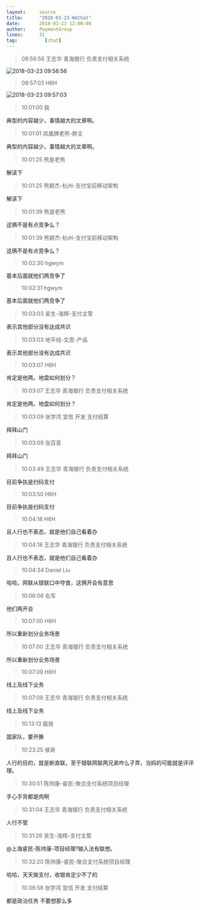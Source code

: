 ```yaml
---
layout:     source 
title:      "2018-03-23-WeChat"
date:       2018-03-23 12:00:00
author:     PaymentGroup
lines:      31 
tag:		  [chat]
---
```

> 09:56:56  王志华 青海银行 负责支付相关系统  
   
![2018-03-23 09:56:56](http://static.cocolian.org/img/20180323_095656.png) 
   
> 09:57:03  H6H  
   
![2018-03-23 09:57:03](http://static.cocolian.org/img/20180323_095703.png) 
   
> 10:01:00  我  
   
典型的内容越少，事情越大的文章啊。   
   
> 10:01:01  凤凰牌老熊-群主  
   
典型的内容越少，事情越大的文章啊。   
   
> 10:01:25  熊是老熊  
   
解读下  
   
> 10:01:25  熊颖杰-杭州-支付宝前移动架构  
   
解读下  
   
> 10:01:39  熊是老熊  
   
这俩不是有点竞争么？  
   
> 10:01:39  熊颖杰-杭州-支付宝前移动架构  
   
这俩不是有点竞争么？  
   
> 10:02:30  hgwym  
   
基本后面就他们两竞争了  
   
> 10:02:31  hgwym  
   
基本后面就他们两竞争了  
   
> 10:03:03  吴生-海辉-支付主管  
   
表示其他部分没有达成共识  
   
> 10:03:03  地平线-文思-产品  
   
表示其他部分没有达成共识  
   
> 10:03:07  H6H  
   
肯定是他两，地盘如何划分？  
   
> 10:03:07  王志华 青海银行 负责支付相关系统  
   
肯定是他两，地盘如何划分？  
   
> 10:03:09  张学鸿 宜信 开发 支付结算   
   
拜拜山门  
   
> 10:03:09  张百音  
   
拜拜山门  
   
> 10:03:49  王志华 青海银行 负责支付相关系统  
   
目前争执是扫码支付  
   
> 10:03:50  H6H  
   
目前争执是扫码支付  
   
> 10:04:18  H6H  
   
且人行也不表态，就是他们自己看着办  
   
> 10:04:18  王志华 青海银行 负责支付相关系统  
   
且人行也不表态，就是他们自己看着办  
   
> 10:04:34  Daniel Liu  
   
哈哈，网联从银联口中夺食，这俩开会有意思  
   
> 10:06:08  右军  
   
他们两开会   
   
> 10:07:00  H6H  
   
所以重新划分业务场景  
   
> 10:07:00  王志华 青海银行 负责支付相关系统  
   
所以重新划分业务场景  
   
> 10:07:09  H6H  
   
线上及线下业务  
   
> 10:07:09  王志华 青海银行 负责支付相关系统  
   
线上及线下业务  
   
> 10:13:13  振效  
   
国家队，要开撕  
   
> 10:23:25  侯哥  
   
人行的目的，就是断直联，至于银联网联两兄弟咋么子弄，当妈的可能就是评评理。  
   
> 10:30:51  陈帅康-睿民-聚合支付系统项目经理  
   
手心手背都是肉啊  
   
> 10:31:04  王志华 青海银行 负责支付相关系统  
   
人行不管  
   
> 10:31:26  吴生-海辉-支付主管  
   
@上海睿民-陈帅康-项目经理?输入法有联想。  
   
> 10:32:20  陈帅康-睿民-聚合支付系统项目经理  
   
哈哈，天天做支付，收银肯定少不了的  
   
> 10:36:58  张学鸿 宜信 开发 支付结算   
   
都是政治任务 不要想那么多  
   
